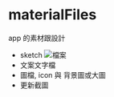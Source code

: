 # materialFiles

app 的素材跟設計

- sketch ![](https://www.sketchapp.com/images/app-icon.png)檔案
- 文案文字檔 
- 圖檔, icon 與 背景圖或大圖
- 更新截圖
